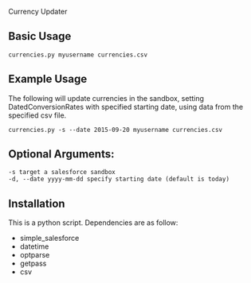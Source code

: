 Currency Updater

Basic Usage
-----------

    currencies.py myusername currencies.csv 


Example Usage
--------------

The following will update currencies in the sandbox, setting DatedConversionRates with specified starting
date, using data from the specified csv file.

    currencies.py -s --date 2015-09-20 myusername currencies.csv 


Optional Arguments:
--------------
    -s target a salesforce sandbox
    -d, --date yyyy-mm-dd specify starting date (default is today)

Installation
--------------

This is a python script. Dependencies are as follow:

* simple_salesforce
* datetime
* optparse
* getpass
* csv


